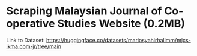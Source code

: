 # Scraping Malaysian Journal of Co-operative Studies Website (0.2MB)

Link to Dataset: https://huggingface.co/datasets/mariosyahirhalimm/mjcs-ikma.com-jr/tree/main